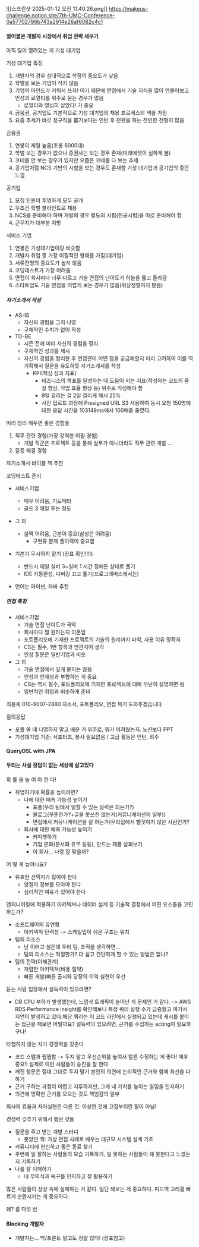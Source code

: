 ![[스크린샷 2025-01-12 오전 11.40.26.png]]
https://makeus-challenge.notion.site/7th-UMC-Conference-0a57702796b743a2914e26af6082c4c1


#### 얼어붙은 개발자 시장에서 취업 전략 세우기
아직 많이 열려있는 게 기성 대기업

기성 대기업 특징
1. 개발자의 경우 상대적으로 학점의 중요도가 낮음
2. 학벌을 보는 기업이 적지 않음
3. 기업의 마인드가 키워서 쓰자! 이기 때문에 면접에서 기술 지식을 많이 안물어보고 인성과 로열티를 위주로 묻는 경우가 많음
	* 로열티와 열심히 살았다! 가 중요
4. 금융권, 공기업도 기본적으로 기성 대기업의 채용 프로세스의 색을 가짐
5. 요즘 추세가 바로 정규직을 뽑기보다는 인턴 후 전환을 하는 잔인한 전형이 많음

금융권
1. 연봉이 제일 높음(초봉 6000대)
2. 학벌 보는 경우가 없으나 증권사는 보는 경우 존재(미래에셋이 심하게 봄)
3. 코테를 안 보는 경우가 있지만 요즘은 코테를 다 보는 추세
4. 공기업처럼 NCS 기반의 시험을 보는 경우도 존재함
기성 대기업과 공기업의 중간 느낌

공기업
1. 모집 인원이 투명하게 모두 공개
2. 무조건 학벌 블라인드로 채용
3. NCS를 준비해야 하며 개발의 경우 별도의 시험(전공시험)을 따로 준비해야 함
4. 근무지가 대부분 지방

서비스 기업
1. 연봉은 기성대기업이랑 비슷함
2. 개발자 취업 중 가장 이질적인 형태를 가짐(대기업)
3. 서류전형의 중요도가 높지 않음
4. 코딩테스트가 가장 어려움
5. 면접이 회사마다 너무 다르고 기술 면접의 난이도가 하늘을 뚫고 올라감
6. 스타트업도 기술 면접을 어렵게 보는 경우가 많음(위상정렬까지 봤음)

##### 자기소개서 작성 
* AS-IS
	* 자신의 경험을 그저 나열
	* 구체적인 수치가 없이 작성
* TO-BE
	* 시즌 전에 미리 자신의 경험을 정리
	* 구체적인 성과를 제시
	* 자신의 경험을 정리한 후 면접관이 어떤 점을 궁금해할지 미리 고려하여 이를 역기획해서 질문을 유도하듯 자기소개서를 작성
		* KPI(핵심 성과 지표)
			* 비즈니스의 목표를 달성하는 데 도움이 되는 지표(작성하는 코드의 품질 향상, 작업 효율 향상 등) 위주로 작성해야 함
			* 9일 걸리는 걸 2일 걸리게 해서 25% 
			* 사진 업로드 과정에 Presigned URL S3 사용하여 동시 요청 150명에 대한 응답 시간을 103149ms에서 100배즐 줄였다.

미리 정리 해두면 좋은 경험들
1. 직무 관련 경험(가장 강력한 어필 경험)
	* 개발 직군은 프로젝트 등을 통해 실무가 아니더라도 직무 관련 개발 ... 
2. 갈등 해결 경험

자기소개서 바이블 책 추천


코딩테스트 준비
* 서비스기업
	* 매우 어려움, 기도메타
	* 골드 3 매일 푸는 정도
* 그 외 
	* 살짝 어려움, 근본이 중요(삼성은 어려움)
		* 구현류 문제 풀이력이 중요함

* 기본기 무시하지 말기 (장표 확인!!!!)
	* 반드시 매일 실버 3~실버 1 시간 정해둔 상태로 풀기
	* IDE 자동완성, 디버깅 끄고 풀기(프로그래머스에서는)
* 언어는 파이썬, 자바 추천

##### 면접 특징
* 서비스기업
	* 기술 면접 난이도가 극악
	* 회사마다 뭘 원하는지 의문임
	* 포트폴리오에 기재한 프로젝트의 기술의 원리까지 파악, 사용 이유 명확히
	* CS는 필수, 1번 항목과 연관지어 생각
	* 인성 질문은 일반기업과 비슷
* 그 외
	* 기술 면접에서 깊게 묻지는 않음
	* 인성과 인재상과 부합하는 게 중요
	* CS는 역시 필수, 포트폴리오에 기재한 프로젝트에 대해 무난히 설명하면 됨
	* 일반적인 취업과 비슷하게 준비


최용욱 010-9007-2880 자소서, 포트폴리오, 면접 복기 도와주겠습니다

질의응답
* 포폴 쓸 때 나열하지 말고 배운 거 위주로, 뭐가 어려웠는지. 노션보다 PPT
* 기성대기업 기준: 서포터즈, 봉사 필요없음 / 고급 활동은 인턴, 외주


#### QueryDSL with JPA

#### 우리는 사실 정답이 없는 세상에 살고있다
확 률 을 높 여 야 한 다!
* 취업하기에 확률을 높이려면?
	* 나에 대한 예측 가능성 높이기
		* 포폴(우리 팀에서 일할 수 있는 실력은 되는가?)
		* 블로그(꾸준한가?+글을 못쓰진 않는가(커뮤니케이션의 일부))
		* 면접에서 커뮤니케이션을 잘 하는가(우리집에서 뻘짓하지 않은 사람인가?
	* 회사에 대한 예측 가능성 높이기
		* 커피챗하기
		* 기업 문화(문서화 유무 등등), 만드는 제품 살펴보기
		* 이 회사... 나랑 잘 맞을까?

어 떻 게 높이나요?
* 유효한 선택지가 많아야 한다
	* 양질의 정보를 모아야 한다
	* 심리적인 여유가 있어야 한다

엔지니어링에 적용하기
아키텍쳐나 데이터 설계 등 기술적 결정에서 어떤 요소들을 고민하는가?
* 소프트웨어의 유연함
	* 아키텍쳐 탄력성 -> 스케일업이 쉬운 구조는 뭐지
* 팀의 리소스
	* 난 이러고 싶은데 우리 팀, 조직을 생각하면...
	* 팀의 리소스는 적절한가? 더 쉽고 간단하게 할 수 있는 방법은 없나?
* 팀의 전략(이해관계)
	* 저렴한 아키텍쳐(비용 절약)
	* 빠른 개발(빠른 출시와 당장의 이익 실현이 우선

듣는 사람 입장에서 설득력이 있으려면?
* DB CPU 부하가 발생했는데, 느낌삭 트래픽이 늘어난 게 문제인 거 같다. -> AWS RDS Performance insight를 확인해보니 특정 쿼리 실행 수가 급증했고 여기서 지연이 발생하고 있다.해당 쿼리는 이 코드 라인에서 실행되고 있는데 캐시를 붙이는 접근을 해보면 어떨까요?
설득력이 있으려면, 근거를 수집하는 acting이 필요하구나!

타협하지 않는 자가 경쟁력을 갖춘다
* 코드 스멜과 찝찝함 -> 두지 말고 우선순위를 높여서 얼른 수정하는 게 좋다! 매우 중요!! 실제로 이런 사람들이 승진을 잘 한다
* 깨진 창문은 절대 그대로 두지 말기
본인의 의견에 논리적인 근거와 함께 최선을 다하기
* 근거 구하는 과정이 어렵고 지루하지만, 그게 내 가치를 높이는 일임을 인지하기
* 의견에 명확한 근거를 모으는 것도 책임감의 일부

회사의 효율과 자아실현은 다른 것. 이상한 것에 고집부리란 말이 아님!

경쟁력 갖추기 위해서 했던 것들
* 질문을 주고 받는 개발 스터디
	* 좋았던 책: 가상 면접 사례로 배우는 대규모 시스템 설계 기초
* 커뮤니티에 헌신하고 좋은 동료 찾기
* 주변에 일 잘하는 사람들의 모습 기록하기, 일 못하는 사람들이 왜 못한다고 느꼈는지 기록하기
* 나를 잘 이해하기
	* 내 무의식과 욕구를 인지하고 잘 활용하기

많은 사람들이 상상 속에 실패하는 거 같다. 일단 해보는 게 중요하다. 피드백 고리를 빠르게 순환시키는 게 중요하다.

왜? 를 다섯 번

#### Blocking 개발자
* 개발자는... 백/프론트 말고도 정말 많다! (장표참고)